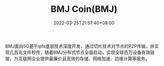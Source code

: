﻿---
weight: 
title: "BMJ Coin(BMJ)"
description: "BMJ面向5G基于ipfs底层技术深度开发，通过切片技术对节点的P2P传输，并实现几百兆文件秒传，随着BMJ分布式节点全面启动，实现全球百万设备有效链接，为互联网企业提供最廉价且高效..."
date: 2022-03-25T21:57:40+08:00
lastmod: 2022-03-25T16:45:40+08:00
draft: false
authors: ["Metabd"]
featuredImage: "bmj-coinbmj.webp"
link: ""
tags: ["数字代币","BMJ Coin(BMJ)"]
categories: ["navigation"]
navigation: ["数字代币"]
lightgallery: true
toc: true
pinned: false
recommend: false
recommend1: false
---
BMJ面向5G基于ipfs底层技术深度开发，通过切片技术对节点的P2P传输，并实现几百兆文件秒传，随着BMJ分布式节点全面启动，实现全球百万设备有效链接，为互联网企业提供最廉价且高效的存储、网络加速、边缘计算等服务。
